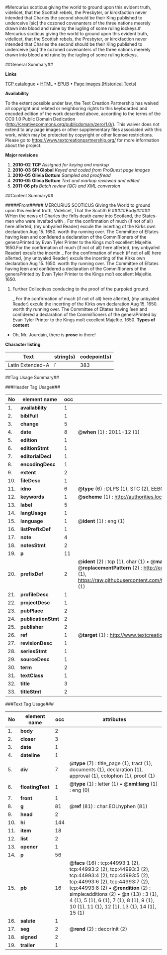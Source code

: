 #Mercurius scoticus giving the world to ground upon this evident truth, videlicet, that the Scottish rebels, the Presbyter, or kirckfaction never intended that Charles the second should be their King published to underceive [sic] the cozoned covenanters of the three nations meerely drawn into blood and ruine by the iugling of some ruling iockeys.#
Mercurius scoticus giving the world to ground upon this evident truth, videlicet, that the Scottish rebels, the Presbyter, or kirckfaction never intended that Charles the second should be their King published to underceive [sic] the cozoned covenanters of the three nations meerely drawn into blood and ruine by the iugling of some ruling iockeys.

##General Summary##

**Links**

[TCP catalogue](http://www.ota.ox.ac.uk/tcp/)  • 
[HTML](http://tei.it.ox.ac.uk/tcp/Texts-HTML/free/A50/A50639.html)  • 
[EPUB](http://tei.it.ox.ac.uk/tcp/Texts-EPUB/free/A50/A50639.epub) • 
[Page images (Historical Texts)](https://historicaltexts.jisc.ac.uk/eebo-10410048e)

**Availability**

To the extent possible under law, the Text Creation Partnership has waived all copyright and related or neighboring rights to this keyboarded and encoded edition of the work described above, according to the terms of the CC0 1.0 Public Domain Dedication (http://creativecommons.org/publicdomain/zero/1.0/). This waiver does not extend to any page images or other supplementary files associated with this work, which may be protected by copyright or other license restrictions. Please go to https://www.textcreationpartnership.org/ for more information about the project.

**Major revisions**

1. __2010-02__ __TCP__ *Assigned for keying and markup*
1. __2010-03__ __SPi Global__ *Keyed and coded from ProQuest page images*
1. __2010-05__ __Olivia Bottum__ *Sampled and proofread*
1. __2010-05__ __Olivia Bottum__ *Text and markup reviewed and edited*
1. __2011-06__ __pfs__ *Batch review (QC) and XML conversion*

##Content Summary##

#####Front#####
MERCURIUS SCOTICUS Giving the World to ground upon this evident truth, Videlicet, That the Scotiſh R
#####Body#####
WHen the news of Charles the firſts death came into Scotland, the States-men who were inveſted with 
    _ For the confirmation of much (if not of all) here aſſerted, (my unbyaſed Reader) excuſe the incerting of the Kirks own declaration Aug 15. 1650. worth thy running over.
The Committee of Eſtates having ſeen and conſidered a declaration of the Commiſſioners of the generaPrinted by Evan Tyler Printer to the Kings moſt excellent Majeſtie. 1650.For the confirmation of much (if not of all) here aſſerted, (my unbyaſed Reader) excuſe the incertin
    _ For the confirmation of much (if not of all) here aſſerted, (my unbyaſed Reader) excuſe the incerting of the Kirks own declaration Aug 15. 1650. worth thy running over.
The Committee of Eſtates having ſeen and conſidered a declaration of the Commiſſioners of the generaPrinted by Evan Tyler Printer to the Kings moſt excellent Majeſtie. 1650.
1. Further Collectives conducing to the proof of the purpoſed ground.

    _ For the confirmation of much (if not of all) here aſſerted, (my unbyaſed Reader) excuſe the incerting of the Kirks own declaration Aug 15. 1650. worth thy running over.
The Committee of Eſtates having ſeen and conſidered a declaration of the Commiſſioners of the generaPrinted by Evan Tyler Printer to the Kings moſt excellent Majeſtie. 1650.
**Types of content**

  * Oh, Mr. Jourdain, there is **prose** in there!

**Character listing**


|Text|string(s)|codepoint(s)|
|---|---|---|
|Latin Extended-A|ſ|383|

##Tag Usage Summary##

###Header Tag Usage###

|No|element name|occ|attributes|
|---|---|---|---|
|1.|__availability__|1||
|2.|__biblFull__|1||
|3.|__change__|5||
|4.|__date__|8| @__when__ (1) : 2011-12 (1)|
|5.|__edition__|1||
|6.|__editionStmt__|1||
|7.|__editorialDecl__|1||
|8.|__encodingDesc__|1||
|9.|__extent__|2||
|10.|__fileDesc__|1||
|11.|__idno__|6| @__type__ (6) : DLPS (1), STC (2), EEBO-CITATION (1), OCLC (1), VID (1)|
|12.|__keywords__|1| @__scheme__ (1) : http://authorities.loc.gov/ (1)|
|13.|__label__|5||
|14.|__langUsage__|1||
|15.|__language__|1| @__ident__ (1) : eng (1)|
|16.|__listPrefixDef__|1||
|17.|__note__|4||
|18.|__notesStmt__|2||
|19.|__p__|11||
|20.|__prefixDef__|2| @__ident__ (2) : tcp (1), char (1)  •  @__matchPattern__ (2) : ([0-9\-]+):([0-9IVX]+) (1), (.+) (1)  •  @__replacementPattern__ (2) : http://eebo.chadwyck.com/downloadtiff?vid=$1&page=$2 (1), https://raw.githubusercontent.com/textcreationpartnership/Texts/master/tcpchars.xml#$1 (1)|
|21.|__profileDesc__|1||
|22.|__projectDesc__|1||
|23.|__pubPlace__|2||
|24.|__publicationStmt__|2||
|25.|__publisher__|2||
|26.|__ref__|1| @__target__ (1) : http://www.textcreationpartnership.org/docs/. (1)|
|27.|__revisionDesc__|1||
|28.|__seriesStmt__|1||
|29.|__sourceDesc__|1||
|30.|__term__|2||
|31.|__textClass__|1||
|32.|__title__|3||
|33.|__titleStmt__|2||


###Text Tag Usage###

|No|element name|occ|attributes|
|---|---|---|---|
|1.|__body__|2||
|2.|__closer__|3||
|3.|__date__|1||
|4.|__dateline__|1||
|5.|__div__|7| @__type__ (7) : title_page (1), tract (1), documents (1), declaration (1), approval (1), colophon (1), proof (1)|
|6.|__floatingText__|1| @__type__ (1) : letter (1)  •  @__xml:lang__ (1) : eng (0)|
|7.|__front__|1||
|8.|__g__|81| @__ref__ (81) : char:EOLhyphen (81)|
|9.|__head__|2||
|10.|__hi__|144||
|11.|__item__|18||
|12.|__list__|2||
|13.|__opener__|1||
|14.|__p__|56||
|15.|__pb__|16| @__facs__ (16) : tcp:44993:1 (2), tcp:44993:2 (2), tcp:44993:3 (2), tcp:44993:4 (2), tcp:44993:5 (2), tcp:44993:6 (2), tcp:44993:7 (2), tcp:44993:8 (2)  •  @__rendition__ (2) : simple:additions (2)  •  @__n__ (13) : 3 (1), 4 (1), 5 (1), 6 (1), 7 (1), 8 (1), 9 (1), 10 (1), 11 (1), 12 (1), 13 (1), 14 (1), 15 (1)|
|16.|__salute__|1||
|17.|__seg__|2| @__rend__ (2) : decorInit (2)|
|18.|__signed__|2||
|19.|__trailer__|1||
